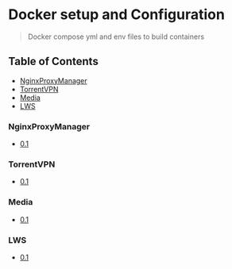 # Docker setup and Configuration
> Docker compose yml and env files to build containers

## Table of Contents
* [NginxProxyManager](#nginxproxymanager)
* [TorrentVPN](#torrentvpn)
* [Media](#media)
* [LWS](#lws)

### NginxProxyManager
* [0.1](https://github.com/Cuates/container/tree/main/docker/nginxproxymanager)

### TorrentVPN
* [0.1](https://github.com/Cuates/container/tree/main/docker/torrentvpn)

### Media
* [0.1]()

### LWS
* [0.1]()
